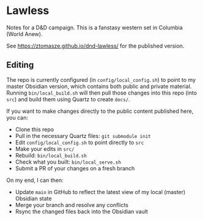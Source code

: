 # Lawless

Notes for a D&D campaign. This is a fanstasy western set in Columbia (World Anew).

See <https://ztomasze.github.io/dnd-lawless/> for the published version.


## Editing

The repo is currently configured (in `config/local_config.sh`) to point to my master Obsidian version, which contains both public and private material.  Running `bin/local_build.sh` will then pull those changes into this repo (into `src`) and build them using Quartz to create `docs/`.

If you want to make changes directly to the public content published here, you can:

+ Clone this repo
+ Pull in the necessary Quartz files: `git submodule init`
+ Edit `config/local_config.sh` to point directly to `src`
+ Make your edits in `src/`
+ Rebuild: `bin/local_build.sh`
+ Check what you built: `bin/local_serve.sh`
+ Submit a PR of your changes on a fresh branch

On my end, I can then:

+ Update `main` in GitHub to reflect the latest view of my local (master) Obsidian state
+ Merge your branch and resolve any conflicts
+ Rsync the changed files back into the Obsidian vault
